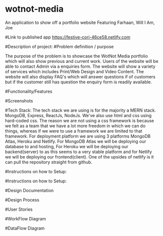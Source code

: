 # wotnot-media

An application to show off a portfolio website
Featuring Farhaan, Will I Am, Joe


#Link to published app
https://festive-cori-46ce58.netlify.com

#Description of project:
#Problem definition / purpose

The purpose of the problem is to showcase the WotNot Media portfolio which will also show previous and current work. Users of the website will be able to contact Admin via a enquiries form. The website will show a variety of services which includes Print/Web Design and Video Content. The website will also display FAQ's which will answer questions if of customers but if the customer still has question the enquiry form is readily available.

#Functionality/Features

#Screenshots

#Tech Stack:
The tech stack we are using is for the majority a MERN stack. MongoDB, Express, ReactJs, NodeJs. We've also use html and css using hard-coded css. The reason we are not using a css framework is because we felt as a team that we have a lot more freedom in which we can do things, whereas if we were to use a framework we are limited to that framework. For deployment platform we are using 3 platforms MongoDB Atlas, Heroku and Netlify. For MongoDB Atlas we will be deploying our database to and hosting, For Heroku we will be deploying our backend(server) to as this seems to a very stable platform and for Netlify we will be deploying our frontend(client). One of the upsides of netlify is it can pull the repository straight from github.

#Instructions on how to Setup:

#Instructions on how to Setup:

#Design Documentation

#Design Process

#User Stories

#WorkFlow Diagram

#DataFlow Diagram 